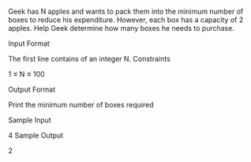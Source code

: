 Geek has N apples and wants to pack them into the minimum number of boxes to reduce his expenditure. However, each box has a capacity of 2 apples. Help Geek determine how many boxes he needs to purchase.

Input Format

The first line contains of an integer N.
Constraints

1 ≤ N ≤ 100

Output Format

Print the minimum number of boxes required

Sample Input

4
Sample Output

2